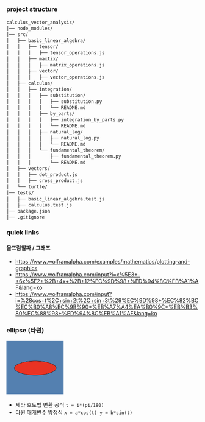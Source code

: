 ### project structure
```
calculus_vector_analysis/
│── node_modules/
│── src/
│   ├── basic_linear_algebra/
│   │   ├── tensor/
│   │   │   ├── tensor_operations.js
│   │   ├── maxtix/
│   │   │   ├── matrix_operations.js
│   │   ├── vector/
│   │   │   ├── vector_operations.js
│   ├── calculus/
│   │   ├── integration/
│   │   │   ├── substitution/
│   │   │   │   ├── substitution.py
│   │   │   │   └── README.md
│   │   │   ├── by_parts/
│   │   │   │   ├── integration_by_parts.py
│   │   │   │   └── README.md
│   │   │   ├── natural_log/
│   │   │   │   ├── natural_log.py
│   │   │   │   └── README.md
│   │   │   └── fundamental_theorem/
│   │   │       ├── fundamental_theorem.py
│   │   │       └── README.md
│   ├── vectors/
│   │   ├── dot_product.js
│   │   ├── cross_product.js
│   └── turtle/
│── tests/
│   ├── basic_linear_algebra.test.js
│   ├── calculus.test.js
│── package.json
│── .gitignore
```

### quick links
#### 울프람알파 / 그래프
- https://www.wolframalpha.com/examples/mathematics/plotting-and-graphics
- https://www.wolframalpha.com/input?i=x%5E3+-+6x%5E2+%2B+4x+%2B+12%EC%9D%98+%ED%94%8C%EB%A1%AF&lang=ko
- https://www.wolframalpha.com/input?i=%28cos+t%2C+sin+2t%2C+sin+3t%29%EC%9D%98+%EC%82%BC%EC%B0%A8%EC%9B%90+%EB%A7%A4%EA%B0%9C+%EB%B3%80%EC%88%98+%ED%94%8C%EB%A1%AF&lang=ko

### ellipse (타원)
<img src="src/turtle/ellipse.png" alt="ellipse" width="150">

- 세타 호도법 변환 공식
`
t = i*(pi/180)
`
- 타원 매개변수 방정식
`
x = a*cos(t)
y = b*sin(t)
`
